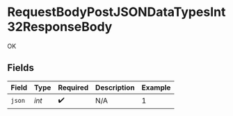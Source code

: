 # RequestBodyPostJSONDataTypesInt32ResponseBody

OK


## Fields

| Field              | Type               | Required           | Description        | Example            |
| ------------------ | ------------------ | ------------------ | ------------------ | ------------------ |
| `json`             | *int*              | :heavy_check_mark: | N/A                | 1                  |